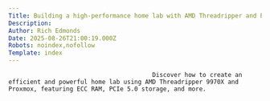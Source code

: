 ```yaml
---
Title: Building a high-performance home lab with AMD Threadripper and Proxmox
Description: 
Author: Rich Edmonds
Date: 2025-08-26T21:00:19.000Z
Robots: noindex,nofollow
Template: index
---
```


                                            Discover how to create an efficient and powerful home lab using AMD Threadripper 9970X and Proxmox, featuring ECC RAM, PCIe 5.0 storage, and more.
                                        